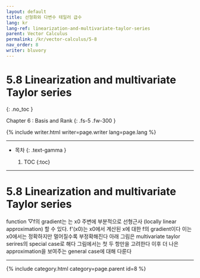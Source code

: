 ```yaml
---
layout: default
title: 선형화와 다변수 테일러 급수
lang: kr
lang-ref: linearization-and-multivariate-taylor-series
parent: Vector Calculus
permalink: /kr/vector-calculus/5-8
nav_order: 8
writer: bluvory
---
```


# 5.8 Linearization and multivariate Taylor series
{: .no_toc }


Chapter 6 : Basis and Rank
{: .fs-5 .fw-300 }


{% include writer.html writer=page.writer lang=page.lang %}

---

- 목차
    {: .text-gamma }

    1. TOC
    {:toc}

---

# 5.8 Linearization and multivariate Taylor series
function ▽f의 gradient는 는 x0 주변에 부분적으로 선형근사 (locally linear approximation) 할 수 있다. f'(x0)는 x0에서 계산된 x에 대한 f의 gradient이다
이는 x0에서는 정확하지만 멀어질수록 부정확해진다
아래 그림은 multivariate taylor serires의 special case로 해다 그림에서는 첫 두 항만을 고려한다
이후 더 나은 approximation을 보여주는 general case에 대해 다룬다

---

{% include category.html category=page.parent id=8 %}

